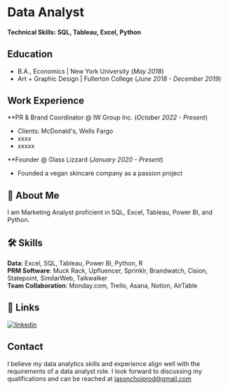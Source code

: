 # Data Analyst

#### Technical Skills: SQL, Tableau, Excel, Python

## Education
- B.A., Economics | New York University (_May 2018_)
- Art + Graphic Design | Fullerton College (_June 2018 - December 2019_)

## Work Experience
**PR & Brand Coordinator @ IW Group Inc. (_October 2022 - Present_)
- Clients: McDonald's, Wells Fargo
- xxxx
- xxxxx

**Founder @ Glass Lizzard (_January 2020 - Present_)
- Founded a vegan skincare company as a passion project

## 🚀 About Me
I am Marketing Analyst proficient in SQL, Excel, Tableau, Power BI, and Python.

## 🛠 Skills
**Data**: Excel, SQL, Tableau, Power BI, Python, R  
**PRM Software**: Muck Rack, Upfluencer, Sprinklr, Brandwatch, Cision, Statepoint, SimilarWeb, Talkwalker  
**Team Collaboration**: Monday.com, Trello, Asana, Notion, AirTable

## 🔗 Links
[![linkedin](https://img.shields.io/badge/linkedin-0A66C2?style=for-the-badge&logo=linkedin&logoColor=white)](https://www.linkedin.com/in/jasonchoi24)

## Contact
I believe my data analytics skills and experience align well with the requirements of a data analyst role. I look forward to discussing my qualifications and can be reached at jasonchoiprod@gmail.com
